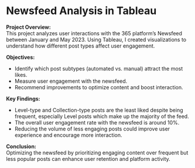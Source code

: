 # Newsfeed Analysis in Tableau

**Project Overview:**  
This project analyzes user interactions with the 365 platform’s Newsfeed between January and May 2023. Using Tableau, I created visualizations to understand how different post types affect user engagement.

**Objectives:**  
- Identify which post subtypes (automated vs. manual) attract the most likes.  
- Measure user engagement with the newsfeed.  
- Recommend improvements to optimize content and boost interaction.

**Key Findings:**  
- Level-type and Collection-type posts are the least liked despite being frequent, especially Level posts which make up the majority of the feed.  
- The overall user engagement rate with the newsfeed is around 10%.  
- Reducing the volume of less engaging posts could improve user experience and encourage more interaction.

**Conclusion:**  
Optimizing the newsfeed by prioritizing engaging content over frequent but less popular posts can enhance user retention and platform activity.
